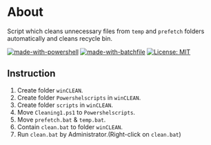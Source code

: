 # About

Script which cleans unnecessary files from `temp` and `prefetch` folders automatically and cleans recycle bin.

[![made-with-powershell](https://img.shields.io/badge/Made%20with-Powershell-1f425f.svg)](https://docs.microsoft.com/en-us/powershell/)
[![made-with-batchfile](https://img.shields.io/badge/Made%20with-Batch-1f425f.svg)](https://en.wikipedia.org/wiki/Batch_file)
[![License: MIT](https://img.shields.io/badge/License-MIT-yellow.svg)](https://opensource.org/licenses/MIT)

## Instruction

1. Create folder `winCLEAN`.
2. Create folder `Powershelscripts` in `winCLEAN`.
3. Create folder `scripts` in `winCLEAN`.
4. Move `Cleaning1.ps1` to `Powershelscripts`.
5. Move `prefetch.bat` & `temp.bat`.
6. Contain `clean.bat` to folder `winCLEAN`.
7. Run `clean.bat` by Administrator.(Right-click on `clean.bat`)

